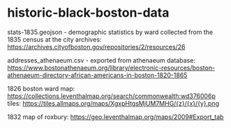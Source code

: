 # historic-black-boston-data

stats-1835.geojson - demographic statistics by ward collected from the 1835 census at the city archives: https://archives.cityofboston.gov/repositories/2/resources/26

addresses_athenaeum.csv - exported from athenaeum database: https://www.bostonathenaeum.org/library/electronic-resources/boston-athenaeum-directory-african-americans-in-boston-1820-1865

1826 boston ward map: https://collections.leventhalmap.org/search/commonwealth:wd376006p
tiles: https://tiles.allmaps.org/maps/XgxpHtgsMjUM7MHG/{z}/{x}/{y}.png

1832 map of roxbury: https://geo.leventhalmap.org/maps/2009#Export_tab





